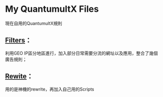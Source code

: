 # My QuantumultX Files
現在自用的QuantumultX規則

## <a href="https://kwokzit.info/MQX/Filters" title="Filters">Filters</a>：
利用GEO IP區分地區進行，加入部分日常需要分流的網址以及應用，整合了幾個廣告規則；

## <a href="https://kwokzit.info/MQX/Rewrite" title="Rewrite">Rewite</a>：
用的是神機的rewrite，再加入自己用的Scripts
